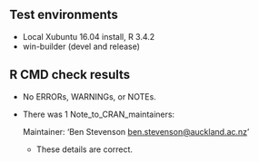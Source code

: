 ## Test environments

* Local Xubuntu 16.04 install, R 3.4.2
* win-builder (devel and release)

## R CMD check results

* No ERRORs, WARNINGs, or NOTEs.

* There was 1 Note_to_CRAN_maintainers:

  Maintainer: ‘Ben Stevenson <ben.stevenson@auckland.ac.nz>’

    * These details are correct.